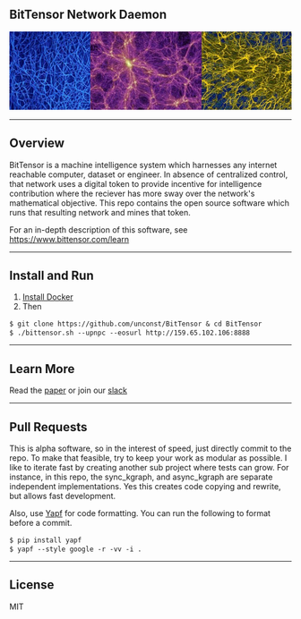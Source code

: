 ## BitTensor Network Daemon

<img src="assets/mycellium.jpeg" width="1000" />

---

## Overview

BitTensor is a machine intelligence system which harnesses any internet reachable computer, dataset or engineer. 
In absence of centralized control, that network uses a digital token to provide incentive for intelligence contribution where the reciever has more sway over the network's mathematical objective. This repo contains the open source software which runs that resulting network and mines that token. 

For an in-depth description of this software, see https://www.bittensor.com/learn

---
## Install and Run

1. [Install Docker](https://docs.docker.com/install/)
1. Then
```
$ git clone https://github.com/unconst/BitTensor & cd BitTensor
$ ./bittensor.sh --upnpc --eosurl http://159.65.102.106:8888
```
---

## Learn More

Read the [paper](https://www.bittensor.com/learn) or join our [slack](https://bittensor.slack.com/)

---


## Pull Requests

This is alpha software, so in the interest of speed, just directly commit to the repo. To make that feasible, try to keep your work as modular as possible. I like to iterate fast by creating another sub project where tests can grow. For instance, in this repo, the sync_kgraph, and async_kgraph are separate independent implementations. Yes this creates code copying and rewrite, but allows fast development.

Also, use [Yapf](https://github.com/google/yapf) for code formatting. You can run the following to format before a commit.
```
$ pip install yapf
$ yapf --style google -r -vv -i .
```

---

## License

MIT
